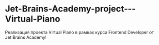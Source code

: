 # Jet-Brains-Academy-project---Virtual-Piano
Реализация проекта Virtual Piano в рамках курса Frontend Developer от Jet Brains Academy!
